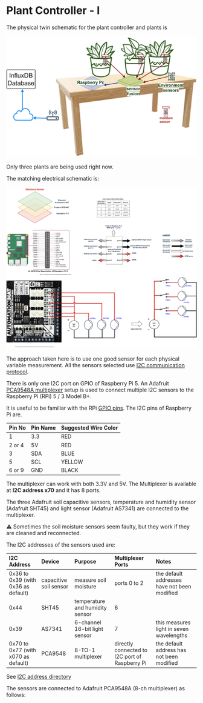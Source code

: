 # Plant Controller - I

The physical twin schematic for the plant controller and plants is

![physical schematic](../../docs/pt/PT-schematic-physical-v0.1.1-2.png)

Only three plants are being used right now.

The matching electrical schematic is:

![electrical](../../docs/pt/controller_1/PT-electrical-schematic-v0.1.2.png)

The approach taken here is to use one good sensor for
each physical variable measurement.
All the sensors selected use
[I2C communication protocol](https://www.nxp.com/docs/en/user-guide/UM10204.pdf).

There is only one I2C port on GPIO of Raspberry Pi 5. An Adafruit
[PCA9548A multiplexer](https://learn.adafruit.com/adafruit-pca9548-8-channel-stemma-qt-qwiic-i2c-multiplexer)
setup is used to connect multiple I2C sensors to
the Raspberry Pi (RPi) 5 / 3 Model B+.

It is useful to be familiar with the RPi [GPIO pins](https://pinout.xyz/).
The I2C pins of Raspberry Pi are.

| Pin No | Pin Name | Suggested Wire Color |
| :----- | :------- | :------------------- |
| 1      | 3.3      | RED                  |
| 2 or 4 | 5V       | RED                  |
| 3      | SDA      | BLUE                 |
| 5      | SCL      | YELLOW               |
| 6 or 9 | GND      | BLACK                |

The multiplexer can work with both 3.3V and 5V.
The Multiplexer is available at **I2C address x70** and it has 8 ports.

The three Adafruit soil capacitive sensors, temperature and humidity
sensor (Adafruit SHT45) and light sensor (Adafruit AS7341) are connected
to the multiplexer.

:warning: Sometimes the soil moisture sensors seem faulty, but
they work if they are cleaned and reconnected.

The I2C addresses of the sensors used are:

| I2C Address | Device | Purpose | Multiplexer Ports | Notes |
|:---|:---|:---|:---|:---|
| 0x36 to 0x39 (with 0x36 as default) | capacitive soil sensor | measure soil moisture | ports 0 to 2 | the default addresses have not been modified |
| 0x44 | SHT45 | temperature and humidity sensor | 6 | |
| 0x39 | AS7341 | 6-channel 16-bit light sensor | 7 | this measures light in seven wavelengths |
| 0x70 to 0x77 (with x070 as default) | PCA9548 | 8-TO-1 multiplexer | directly connected to I2C port of Raspberry Pi | the default address has not been modified |

See [I2C address directory](https://learn.adafruit.com/i2c-addresses/the-list)

 The sensors are connected to Adafruit
PCA9548A (8-ch multiplexer) as follows:
